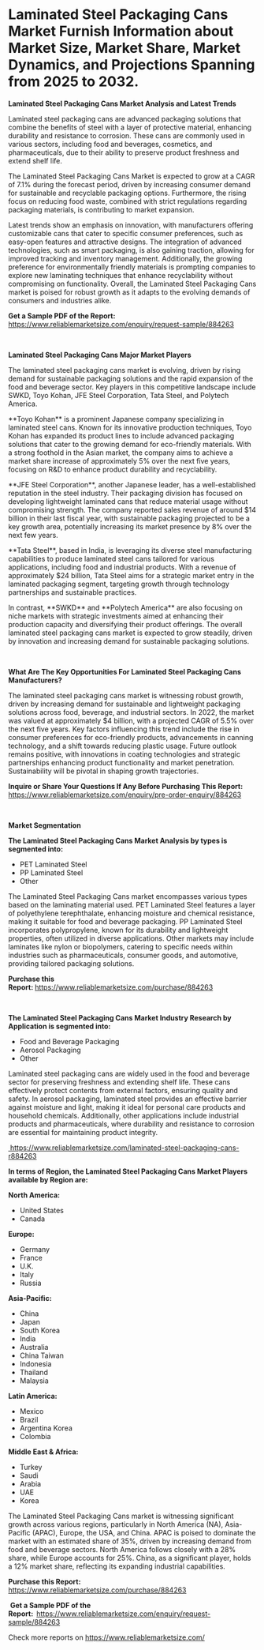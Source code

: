 <p><h1>Laminated Steel Packaging Cans Market Furnish Information about Market Size, Market Share, Market Dynamics, and Projections Spanning from 2025 to 2032.</h1></p><p><strong>Laminated Steel Packaging Cans Market Analysis and Latest Trends</strong></p>
<p><p>Laminated steel packaging cans are advanced packaging solutions that combine the benefits of steel with a layer of protective material, enhancing durability and resistance to corrosion. These cans are commonly used in various sectors, including food and beverages, cosmetics, and pharmaceuticals, due to their ability to preserve product freshness and extend shelf life. </p><p>The Laminated Steel Packaging Cans Market is expected to grow at a CAGR of 7.1% during the forecast period, driven by increasing consumer demand for sustainable and recyclable packaging options. Furthermore, the rising focus on reducing food waste, combined with strict regulations regarding packaging materials, is contributing to market expansion. </p><p>Latest trends show an emphasis on innovation, with manufacturers offering customizable cans that cater to specific consumer preferences, such as easy-open features and attractive designs. The integration of advanced technologies, such as smart packaging, is also gaining traction, allowing for improved tracking and inventory management. Additionally, the growing preference for environmentally friendly materials is prompting companies to explore new laminating techniques that enhance recyclability without compromising on functionality. Overall, the Laminated Steel Packaging Cans market is poised for robust growth as it adapts to the evolving demands of consumers and industries alike.</p></p>
<p><strong>Get a Sample PDF of the Report:&nbsp;</strong> <a href="https://www.reliablemarketsize.com/enquiry/request-sample/884263?utm_campaign=3022&utm_medium=2&utm_source=Github&utm_content=ia&utm_term=08032025&utm_id=laminated-steel-packaging-cans">https://www.reliablemarketsize.com/enquiry/request-sample/884263</a></p>
<p>&nbsp;</p>
<p><strong>Laminated Steel Packaging Cans Major Market Players</strong></p>
<p><p>The laminated steel packaging cans market is evolving, driven by rising demand for sustainable packaging solutions and the rapid expansion of the food and beverage sector. Key players in this competitive landscape include SWKD, Toyo Kohan, JFE Steel Corporation, Tata Steel, and Polytech America.</p><p>**Toyo Kohan** is a prominent Japanese company specializing in laminated steel cans. Known for its innovative production techniques, Toyo Kohan has expanded its product lines to include advanced packaging solutions that cater to the growing demand for eco-friendly materials. With a strong foothold in the Asian market, the company aims to achieve a market share increase of approximately 5% over the next five years, focusing on R&D to enhance product durability and recyclability.</p><p>**JFE Steel Corporation**, another Japanese leader, has a well-established reputation in the steel industry. Their packaging division has focused on developing lightweight laminated cans that reduce material usage without compromising strength. The company reported sales revenue of around $14 billion in their last fiscal year, with sustainable packaging projected to be a key growth area, potentially increasing its market presence by 8% over the next few years.</p><p>**Tata Steel**, based in India, is leveraging its diverse steel manufacturing capabilities to produce laminated steel cans tailored for various applications, including food and industrial products. With a revenue of approximately $24 billion, Tata Steel aims for a strategic market entry in the laminated packaging segment, targeting growth through technology partnerships and sustainable practices.</p><p>In contrast, **SWKD** and **Polytech America** are also focusing on niche markets with strategic investments aimed at enhancing their production capacity and diversifying their product offerings. The overall laminated steel packaging cans market is expected to grow steadily, driven by innovation and increasing demand for sustainable packaging solutions.</p></p>
<p>&nbsp;</p>
<p><strong>What Are The Key Opportunities For Laminated Steel Packaging Cans Manufacturers?</strong></p>
<p><p>The laminated steel packaging cans market is witnessing robust growth, driven by increasing demand for sustainable and lightweight packaging solutions across food, beverage, and industrial sectors. In 2022, the market was valued at approximately $4 billion, with a projected CAGR of 5.5% over the next five years. Key factors influencing this trend include the rise in consumer preferences for eco-friendly products, advancements in canning technology, and a shift towards reducing plastic usage. Future outlook remains positive, with innovations in coating technologies and strategic partnerships enhancing product functionality and market penetration. Sustainability will be pivotal in shaping growth trajectories.</p></p>
<p><strong>Inquire or Share Your Questions If Any Before Purchasing This Report:</strong> <a href="https://www.reliablemarketsize.com/enquiry/pre-order-enquiry/884263?utm_campaign=3022&utm_medium=2&utm_source=Github&utm_content=ia&utm_term=08032025&utm_id=laminated-steel-packaging-cans">https://www.reliablemarketsize.com/enquiry/pre-order-enquiry/884263</a></p>
<p>&nbsp;</p>
<p><strong>Market Segmentation</strong></p>
<p><strong>The Laminated Steel Packaging Cans Market Analysis by types is segmented into:</strong></p>
<p><ul><li>PET Laminated Steel</li><li>PP Laminated Steel</li><li>Other</li></ul></p>
<p><p>The Laminated Steel Packaging Cans market encompasses various types based on the laminating material used. PET Laminated Steel features a layer of polyethylene terephthalate, enhancing moisture and chemical resistance, making it suitable for food and beverage packaging. PP Laminated Steel incorporates polypropylene, known for its durability and lightweight properties, often utilized in diverse applications. Other markets may include laminates like nylon or biopolymers, catering to specific needs within industries such as pharmaceuticals, consumer goods, and automotive, providing tailored packaging solutions.</p></p>
<p><strong>Purchase this Report:&nbsp;</strong><a href="https://www.reliablemarketsize.com/purchase/884263?utm_campaign=3022&utm_medium=2&utm_source=Github&utm_content=ia&utm_term=08032025&utm_id=laminated-steel-packaging-cans">https://www.reliablemarketsize.com/purchase/884263</a></p>
<p>&nbsp;</p>
<p><strong>The Laminated Steel Packaging Cans Market Industry Research by Application is segmented into:</strong></p>
<p><ul><li>Food and Beverage Packaging</li><li>Aerosol Packaging</li><li>Other</li></ul></p>
<p><p>Laminated steel packaging cans are widely used in the food and beverage sector for preserving freshness and extending shelf life. These cans effectively protect contents from external factors, ensuring quality and safety. In aerosol packaging, laminated steel provides an effective barrier against moisture and light, making it ideal for personal care products and household chemicals. Additionally, other applications include industrial products and pharmaceuticals, where durability and resistance to corrosion are essential for maintaining product integrity.</p></p>
<p><a href="https://www.reliablemarketsize.com/laminated-steel-packaging-cans-r884263?utm_campaign=3022&utm_medium=2&utm_source=Github&utm_content=ia&utm_term=08032025&utm_id=laminated-steel-packaging-cans">&nbsp;https://www.reliablemarketsize.com/laminated-steel-packaging-cans-r884263</a></p>
<p><strong>In terms of Region, the Laminated Steel Packaging Cans Market Players available by Region are:</strong></p>
<p>
    <p> <strong> North America: </strong>
        <ul>
            <li>United States</li>
            <li>Canada</li>
        </ul>
        </p> 
    <p> <strong> Europe: </strong>
        <ul>
            <li>Germany</li>
            <li>France</li>
            <li>U.K.</li>
            <li>Italy</li>
            <li>Russia</li>
        </ul>
        </p> 
    <p> <strong> Asia-Pacific: </strong>
        <ul>
            <li>China</li>
            <li>Japan</li>
            <li>South Korea</li>
            <li>India</li>
            <li>Australia</li>
            <li>China Taiwan</li>
            <li>Indonesia</li>
            <li>Thailand</li>
            <li>Malaysia</li>
        </ul>
        </p> 
    <p> <strong> Latin America: </strong>
        <ul>
            <li>Mexico</li>
            <li>Brazil</li>
            <li>Argentina Korea</li>
            <li>Colombia</li>
        </ul>
        </p> 
    <p> <strong> Middle East & Africa: </strong>
        <ul>
            <li>Turkey</li>
            <li>Saudi</li>
            <li>Arabia</li>
            <li>UAE</li>
            <li>Korea</li>
        </ul>
    </p>
    </p>
<p><p>The Laminated Steel Packaging Cans market is witnessing significant growth across various regions, particularly in North America (NA), Asia-Pacific (APAC), Europe, the USA, and China. APAC is poised to dominate the market with an estimated share of 35%, driven by increasing demand from food and beverage sectors. North America follows closely with a 28% share, while Europe accounts for 25%. China, as a significant player, holds a 12% market share, reflecting its expanding industrial capabilities.</p></p>
<p><strong>Purchase this Report: </strong><a href="https://www.reliablemarketsize.com/purchase/884263?utm_campaign=3022&utm_medium=2&utm_source=Github&utm_content=ia&utm_term=08032025&utm_id=laminated-steel-packaging-cans">https://www.reliablemarketsize.com/purchase/884263</a></p>
<p>&nbsp;<strong>Get a Sample PDF of the Report:&nbsp;&nbsp;</strong><a href="https://www.reliablemarketsize.com/enquiry/request-sample/884263?utm_campaign=3022&utm_medium=2&utm_source=Github&utm_content=ia&utm_term=08032025&utm_id=laminated-steel-packaging-cans">https://www.reliablemarketsize.com/enquiry/request-sample/884263</a></p>
<p><strong></strong></p>
<p>Check more reports on <a href="https://www.reliablemarketsize.com/?utm_campaign=3022&utm_medium=2&utm_source=Github&utm_content=ia&utm_term=08032025&utm_id=laminated-steel-packaging-cans">https://www.reliablemarketsize.com/</a></p>